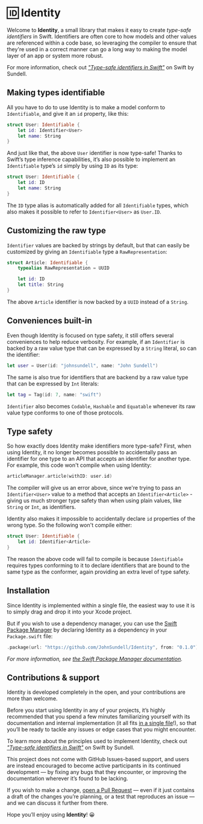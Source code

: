 # 🆔 Identity

Welcome to **Identity**, a small library that makes it easy to create *type-safe identifiers* in Swift. Identifiers are often core to how models and other values are referenced within a code base, so leveraging the compiler to ensure that they're used in a correct manner can go a long way to making the model layer of an app or system more robust.

For more information, check out *["Type-safe identifiers in Swift"](https://www.swiftbysundell.com/posts/type-safe-identifiers-in-swift)* on Swift by Sundell.

## Making types identifiable

All you have to do to use Identity is to make a model conform to `Identifiable`, and give it an `id` property, like this:

```swift
struct User: Identifiable {
    let id: Identifier<User>
    let name: String
}
```

And just like that, the above `User` identifier is now type-safe! Thanks to Swift’s type inference capabilities, it’s also possible to implement an `Identifiable` type’s `id` simply by using `ID` as its type:

```swift
struct User: Identifiable {
    let id: ID
    let name: String
}
```

The `ID` type alias is automatically added for all `Identifiable` types, which also makes it possible to refer to `Identifier<User>` as `User.ID`.

## Customizing the raw type

`Identifier` values are backed by strings by default, but that can easily be customized by giving an `Identifiable` type a `RawRepresentation`:

```swift
struct Article: Identifiable {
    typealias RawRepresentation = UUID

    let id: ID
    let title: String
}
```

The above `Article` identifier is now backed by a `UUID` instead of a `String`.

## Conveniences built-in

Even though Identity is focused on type safety, it still offers several conveniences to help reduce verbosity. For example, if an `Identifier` is backed by a raw value type that can be expressed by a `String` literal, so can the identifier:

```swift
let user = User(id: "johnsundell", name: "John Sundell")
```

The same is also true for identifiers that are backend by a raw value type that can be expressed by `Int` literals:

```swift
let tag = Tag(id: 7, name: "swift")
```

`Identifier` also becomes `Codable`, `Hashable` and `Equatable` whenever its raw value type conforms to one of those protocols.

## Type safety

So how exactly does Identity make identifiers more type-safe? First, when using Identity, it no longer becomes possible to accidentally pass an identifier for one type to an API that accepts an identifier for another type. For example, this code won't compile when using Identity:

```swift
articleManager.article(withID: user.id)
```

The compiler will give us an error above, since we're trying to pass an `Identifier<User>` value to a method that accepts an `Identifier<Article>` - giving us much stronger type safety than when using plain values, like `String` or `Int`, as identifiers.

Identity also makes it impossible to accidentally declare `id` properties of the wrong type. So the following won't compile either:

```swift
struct User: Identifiable {
    let id: Identifier<Article>
}
```

The reason the above code will fail to compile is because `Identifiable` requires types conforming to it to declare identifiers that are bound to the same type as the conformer, again providing an extra level of type safety.

## Installation

Since Identity is implemented within a single file, the easiest way to use it is to simply drag and drop it into your Xcode project.

But if you wish to use a dependency manager, you can use the [Swift Package Manager](https://github.com/apple/swift-package-manager) by declaring Identity as a dependency in your `Package.swift` file:

```swift
.package(url: "https://github.com/JohnSundell/Identity", from: "0.1.0")
```

*For more information, see [the Swift Package Manager documentation](https://github.com/apple/swift-package-manager/tree/master/Documentation).*

## Contributions & support

Identity is developed completely in the open, and your contributions are more than welcome.

Before you start using Identity in any of your projects, it’s highly recommended that you spend a few minutes familiarizing yourself with its documentation and internal implementation (it all fits [in a single file](https://github.com/JohnSundell/Identity/blob/master/Sources/Identity/Identity.swift)!), so that you’ll be ready to tackle any issues or edge cases that you might encounter.

To learn more about the principles used to implement Identity, check out *["Type-safe identifiers in Swift"](https://www.swiftbysundell.com/posts/type-safe-identifiers-in-swift)* on Swift by Sundell.

This project does not come with GitHub Issues-based support, and users are instead encouraged to become active participants in its continued development — by fixing any bugs that they encounter, or improving the documentation wherever it’s found to be lacking.

If you wish to make a change, [open a Pull Request](https://github.com/JohnSundell/Identity/pull/new) — even if it just contains a draft of the changes you’re planning, or a test that reproduces an issue — and we can discuss it further from there.

Hope you’ll enjoy using **Identity**! 😀
